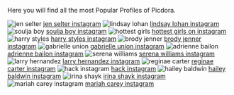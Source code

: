 Here you will find all the most Popular Profiles of Picdora.

<img src="https://scontent.cdninstagram.com/t51.2885-15/s640x640/sh0.08/e35/14272093_1042020742585384_1707474373_n.jpg?ig_cache_key=MTMzMzU5NzIyODE3ODQxNDk1MA%3D%3D.2" alt="jen selter">
<a href="https://www.picdora.com/instagram/jenselter">jen selter instagram</a>

<img src="https://scontent.cdninstagram.com/t51.2885-19/11093032_916510118394116_312457381_a.jpg" alt="lindsay lohan">
<a href="https://www.picdora.com/instagram/lindsaylohan">lindsay lohan instagram</a>

<img src="https://scontent.cdninstagram.com/t51.2885-15/s640x640/sh0.08/e35/14482664_1847587645470455_7409698912161759232_n.jpg?ig_cache_key=MTM0ODAyODkwNjA1NzY0MTU0MQ%3D%3D.2" alt="soulja boy">
<a href="https://www.picdora.com/instagram/souljaboy">soulja boy instagram</a>

<img src="https://scontent.cdninstagram.com/t51.2885-19/1389267_338122966349528_1298823109_a.jpg" alt="hottest girls">
<a href="https://www.picdora.com/instagram/tfmgirls">hottest girls on instagram</a>

<img src="https://scontent.cdninstagram.com/t51.2885-19/11821653_1610473202535679_1333466914_a.jpg" alt="harry styles">
<a href="https://www.picdora.com/instagram/harrystyles">harry styles instagram</a>

<img src="https://scontent.cdninstagram.com/t51.2885-15/s640x640/sh0.08/e35/14374173_607442736082873_8002824004429676544_n.jpg?ig_cache_key=MTM0NTE4MDgyNTg3NjIwNjYyNw%3D%3D.2.l" alt="brody jenner">
<a href="https://www.picdora.com/instagram/brodyjenner">brody jenner instagram</a>

<img src="https://scontent.cdninstagram.com/t51.2885-19/s320x320/13715166_124142798022254_873134613_a.jpg" alt="gabrielle union">
<a href="https://www.picdora.com/instagram/gabunion">gabrielle union instagram</a>

<img src="https://scontent.cdninstagram.com/t51.2885-19/1527542_1580954592151532_983941774_a.jpg" alt="adrienne bailon">
<a href="https://www.picdora.com/instagram/adriennebailon">adrienne bailon instagram</a>

<img src="https://scontent.cdninstagram.com/t51.2885-19/s320x320/12142702_476800865814558_1676398554_a.jpg" alt="serena williams">
<a href="https://www.picdora.com/instagram/serenawilliams">serena williams instagram</a>

<img src="https://scontent.cdninstagram.com/t51.2885-15/s640x640/sh0.08/e35/13285520_1726140264308932_1238411957_n.jpg?ig_cache_key=MTI2Mzg2MDQ3NjgzODM4MTA3Ng%3D%3D.2" alt="larry hernandez">
<a href="https://www.picdora.com/instagram/larryhernandez">larry hernandez instagram</a>

<img src="https://scontent.cdninstagram.com/t51.2885-19/s320x320/13671867_480261652172117_539524914_a.jpg" alt="reginae carter">
<a href="https://www.picdora.com/instagram/colormenae">reginae carter instagram</a>

<img src="https://scontent.cdninstagram.com/t51.2885-19/s320x320/11356596_739992776124123_2117671519_a.jpg" alt="hack instagram">
<a href="https://www.picdora.com/instagram/jeffersonhack">hack instagram</a>

<img src="https://scontent.cdninstagram.com/t51.2885-19/s320x320/14310836_1123047987776188_8863096457645785088_a.jpg" alt="hailey baldwin">
<a href="https://www.picdora.com/instagram/haileybaldwin">hailey baldwin instagram</a>

<img src="https://scontent.cdninstagram.com/t51.2885-19/s320x320/14478475_198271577259855_2613127110125944832_a.jpg" alt="irina shayk">
<a href="https://www.picdora.com/instagram/irinashayk">irina shayk instagram</a>

<img src="https://scontent.cdninstagram.com/t51.2885-19/s320x320/13413195_1741683772753231_315055249_a.jpg" alt="mariah carey instagram">
<a href="https://www.picdora.com/instagram/mariahcarey">mariah carey instagram</a>
